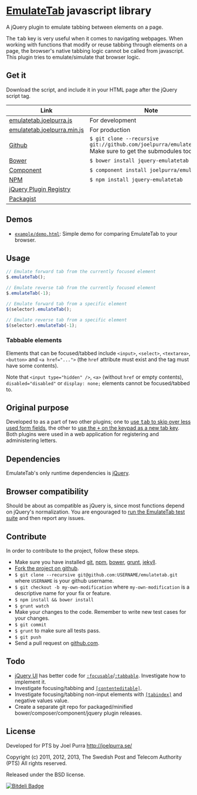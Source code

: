 # [EmulateTab](http://joelpurra.github.com/emulatetab) javascript library

A jQuery plugin to emulate tabbing between elements on a page.

The <kbd>tab</kbd> key is very useful when it comes to navigating webpages. When working with functions that modify or reuse tabbing through elements on a page, the browser's native tabbing logic cannot be called from javascript. This plugin tries to emulate/simulate that browser logic.



## Get it

Download the script, and include it in your HTML page after the jQuery script tag.

Link | Note
--- | ---
[emulatetab.joelpurra.js](https://raw.github.com/joelpurra/emulatetab/gh-pages/dist/emulatetab.joelpurra.js) | For development
[emulatetab.joelpurra.min.js](https://raw.github.com/joelpurra/emulatetab/gh-pages/dist/emulatetab.joelpurra.min.js) | For production
[Github](http://joelpurra.github.com/emulatetab) | `$ git clone --recursive git://github.com/joelpurra/emulatetab.git` <br /> Make sure to get the submodules too.
[Bower](http://sindresorhus.com/bower-components/#!/search/jquery-emulatetab) | `$ bower install jquery-emulatetab`
[Component](http://component.io/joelpurra/emulatetab) | `$ component install joelpurra/emulatetab`
[NPM](https://npmjs.org/package/jquery-emulatetab) | `$ npm install jquery-emulatetab`
[jQuery Plugin Registry](http://plugins.jquery.com/emulatetab/) |
[Packagist](https://packagist.org/packages/joelpurra/emulatetab) |



## Demos
* [`example/demo.html`](http://joelpurra.github.com/emulatetab/example/demo.html): Simple demo for comparing EmulateTab to your browser.



## Usage

```javascript
// Emulate forward tab from the currently focused element 
$.emulateTab();

// Emulate reverse tab from the currently focused element 
$.emulateTab(-1);

// Emulate forward tab from a specific element
$(selector).emulateTab();

// Emulate reverse tab from a specific element
$(selector).emulateTab(-1);
```

### Tabbable elements
Elements that can be focused/tabbed include `<input>`, `<select>`, `<textarea>`, `<button>` and `<a href="...">` (the `href` attribute must exist and the tag must have some contents).

Note that `<input type="hidden" />`, `<a>` (without `href` or empty contents), `disabled="disabled"` or `display: none;` elements cannot be focused/tabbed to.



## Original purpose
Developed to as a part of two other plugins; one to [use <kbd>tab</kbd> to skip over less used form fields](https://github.com/joelpurra/skipontab), the other to [use the <kbd>+</kbd> on the keypad as a new tab key](https://github.com/joelpurra/plusastab). Both plugins were used in a web application for registering and administering letters.



## Dependencies
EmulateTab's only runtime dependencies is [jQuery](http://jquery.com/).



## Browser compatibility
Should be about as compatible as jQuery is, since most functions depend on jQuery's normalization. You are engouraged to [run the EmulateTab test suite](http://joelpurra.github.com/emulatetab/test/) and then report any issues.



## Contribute
In order to contribute to the project, follow these steps.

- Make sure you have installed [git](http://git-scm.com/downloads), [npm](http://nodejs.org/download/), [bower](http://bower.io/#installing-bower), [grunt](http://gruntjs.com/getting-started), [jekyll](http://jekyllrb.com/docs/installation/).
- [Fork the project on github](https://github.com/joelpurra/emulatetab/fork).
- `$ git clone --recursive git@github.com:USERNAME/emulatetab.git` where `USERNAME` is your github username.
- `$ git checkout -b my-own-modification` where `my-own-modification` is a descriptive name for your fix or feature.
- `$ npm install && bower install`
- `$ grunt watch`
- Make your changes to the code. Remember to write new test cases for your changes.
- `$ git commit`
- `$ grunt` to make sure all tests pass.
- `$ git push`
- Send a pull request on [github.com](https://github.com).



## Todo

* [jQuery UI](http://jqueryui.com/) has better code for [`:focusable`](https://github.com/jquery/jquery-ui/blob/master/ui/jquery.ui.core.js#L210)/[`:tabbable`](https://github.com/jquery/jquery-ui/blob/master/ui/jquery.ui.core.js#L214). Investigate how to implement it.
* Investigate focusing/tabbing and [`[contenteditable]`](http://www.whatwg.org/specs/web-apps/current-work/#contenteditable).
* Investigate focusing/tabbing non-input elements with [`[tabindex]`](http://www.w3.org/TR/html4/interact/forms.html#h-17.11.1) and negative values value.
* Create a separate git repo for packaged/minified bower/composer/component/jquery plugin releases.


## License
Developed for PTS by Joel Purra <http://joelpurra.se/>

Copyright (c) 2011, 2012, 2013, The Swedish Post and Telecom Authority (PTS)
All rights reserved.

Released under the BSD license.


[![Bitdeli Badge](https://d2weczhvl823v0.cloudfront.net/joelpurra/emulatetab/trend.png)](https://bitdeli.com/free "Bitdeli Badge")

